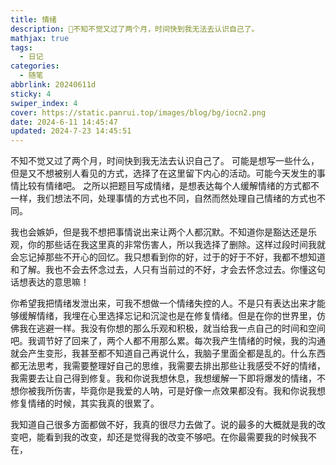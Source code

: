 ```yaml
---
title: 情绪
description: 🥧不知不觉又过了两个月，时间快到我无法去认识自己了。
mathjax: true
tags:
  - 日记
categories:
  - 随笔
abbrlink: 20240611d
sticky: 4
swiper_index: 4
cover: https://static.panrui.top/images/blog/bg/iocn2.png
date: 2024-6-11 14:45:47
updated: 2024-7-23 14:45:51
---
```


不知不觉又过了两个月，时间快到我无法去认识自己了。
可能是想写一些什么，但是又不想被别人看见的方式，选择了在这里留下内心的活动。可能今天发生的事情比较有情绪吧。
之所以把题目写成情绪，是想表达每个人缓解情绪的方式都不一样，我们想法不同，处理事情的方式也不同，自然而然处理自己情绪的方式也不同。

我也会嫉妒，但是我不想把事情说出来让两个人都沉默。不知道你是豁达还是乐观，你的那些话在我这里真的非常伤害人，所以我选择了删除。这样过段时间我就会忘记掉那些不开心的回忆。我只想看到你的好，过于的好于不好，我都不想知道和了解。我也不会去怀念过去，人只有当前过的不好，才会去怀念过去。你懂这句话想表达的意思嘛！

你希望我把情绪发泄出来，可我不想做一个情绪失控的人。不是只有表达出来才能够缓解情绪，我埋在心里选择忘记和沉淀也是在修复情绪。但是在你的世界里，仿佛我在逃避一样。我没有你想的那么乐观和积极，就当给我一点自己的时间和空间吧。我调节好了回来了，两个人都不用那么累。每次我产生情绪的时候，我的沟通就会产生变形，我甚至都不知道自己再说什么，我脑子里面全都是乱的。什么东西都无法思考，我需要整理好自己的思维，我需要去排出那些让我感受不好的情绪，我需要去让自己得到修复。我和你说我想休息，我想缓解一下即将爆发的情绪，不想你被我所伤害，毕竟你是我爱的人呐，可是好像一点效果都没有。我和你说我想修复情绪的时候，其实我真的很累了。

我知道自己很多方面都做不好，我真的很尽力去做了。说的最多的大概就是我的改变吧，能看到我的改变，却还是觉得我的改变不够吧。在你最需要我的时候我不在，




